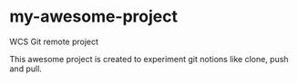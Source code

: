 # my-awesome-project
WCS Git remote project

This awesome project is created to experiment git notions like clone, push and pull.
